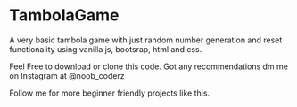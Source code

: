 # TambolaGame
A very basic tambola game with just random number generation and reset functionality using vanilla js, bootsrap, html and css.

Feel Free to download or clone this code.
Got any recommendations dm me on Instagram at @noob_coderz

Follow me for more beginner friendly projects like this.
